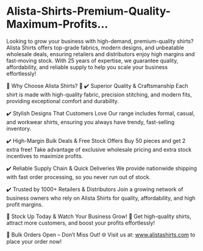 # Alista-Shirts-Premium-Quality-Maximum-Profits...
Looking to grow your business with high-demand, premium-quality shirts? Alista Shirts offers top-grade fabrics, modern designs, and unbeatable wholesale deals, ensuring retailers and distributors enjoy high margins and fast-moving stock. With 25 years of expertise, we guarantee quality, affordability, and reliable supply to help you scale your business effortlessly!

💎 Why Choose Alista Shirts? 💎
✔️ Superior Quality & Craftsmanship
Each shirt is made with high-quality fabric, precision stitching, and modern fits, providing exceptional comfort and durability.

✔️ Stylish Designs That Customers Love
Our range includes formal, casual, and workwear shirts, ensuring you always have trendy, fast-selling inventory.

✔️ High-Margin Bulk Deals & Free Stock Offers
Buy 50 pieces and get 2 extra free! Take advantage of exclusive wholesale pricing and extra stock incentives to maximize profits.

✔️ Reliable Supply Chain & Quick Deliveries
We provide nationwide shipping with fast order processing, so you never run out of stock.

✔️ Trusted by 1000+ Retailers & Distributors
Join a growing network of business owners who rely on Alista Shirts for quality, affordability, and high profit margins.

🚀 Stock Up Today & Watch Your Business Grow! 🚀
Get high-quality shirts, attract more customers, and boost your profits effortlessly!

📢 Bulk Orders Open – Don’t Miss Out!
🌐 Visit us at: www.alistashirts.com to place your order now!
